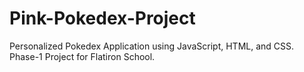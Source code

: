 # Pink-Pokedex-Project
Personalized Pokedex Application using JavaScript, HTML, and CSS. Phase-1 Project for Flatiron School.
